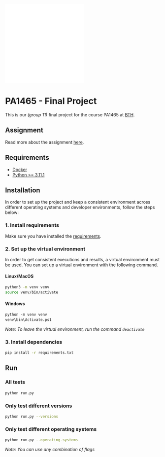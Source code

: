 ![Blekinge Institute of Technology Logo](./assets/bth_logo_white.png)

# PA1465 - Final Project

This is our _(group 11)_ final project for the course PA1465 at [BTH](https://bth.se).

## Assignment

Read more about the assignment [here](./ASSIGNMENT.md).

## Requirements

- [Docker](https://docs.docker.com/engine/install/)
- [Python >= 3.11.1](https://www.python.org/)

## Installation

In order to set up the project and keep a consistent environment across different operating systems and developer environments, follow the steps below:

### 1. Install requirements

Make sure you have installed the [requirements](./README.md#requirements).

### 2. Set up the virtual environment

In order to get consistent executions and results, a virtual environment must be used. You can set up a virtual environment with the following command.

#### Linux/MacOS

```bash
python3 -m venv venv
source venv/bin/activate
```

#### Windows

```ps
python -m venv venv
venv\bin\Activate.ps1
```

_Note: To leave the virtual environment, run the command `deactivate`_

### 3. Install dependencies

```bash
pip install -r requirements.txt
```

## Run

### All tests

```bash
python run.py
```

### Only test different versions

```bash
python run.py --versions
```

### Only test different operating systems

```bash
python run.py --operating-systems
```

_Note: You can use any combination of flags_

